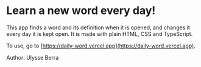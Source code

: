 # Learn a new word every day!

This app finds a word and its definition when it is opened, and changes it every day it is kept open. It is made with plain HTML, CSS and TypeScript.

To use, go to [https://daily-word.vercel.app](https://daily-word.vercel.app).

Author: Ulysse Berra
